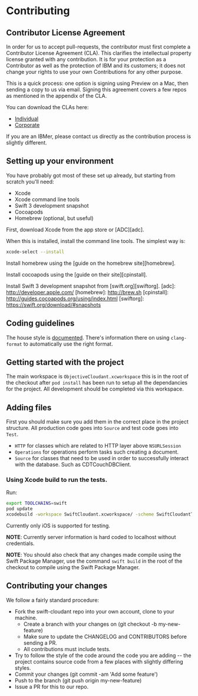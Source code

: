 # Contributing

## Contributor License Agreement

In order for us to accept pull-requests, the contributor must first complete
a Contributor License Agreement (CLA). This clarifies the intellectual 
property license granted with any contribution. It is for your protection as a 
Contributor as well as the protection of IBM and its customers; it does not 
change your rights to use your own Contributions for any other purpose.

This is a quick process: one option is signing using Preview on a Mac,
then sending a copy to us via email. Signing this agreement covers a few repos
as mentioned in the appendix of the CLA.

You can download the CLAs here:

 - [Individual](http://cloudant.github.io/cloudant-sync-eap/cla/cla-individual.pdf)
 - [Corporate](http://cloudant.github.io/cloudant-sync-eap/cla/cla-corporate.pdf)

If you are an IBMer, please contact us directly as the contribution process is
slightly different.

## Setting up your environment

You have probably got most of these set up already, but starting from scratch
you'll need:

* Xcode
* Xcode command line tools
* Swift 3 development snapshot
* Cocoapods
* Homebrew (optional, but useful)

First, download Xcode from the app store or [ADC][adc].

When this is installed, install the command line tools. The simplest way is:

```bash
xcode-select --install
```

Install homebrew using the [guide on the homebrew site][homebrew].

Install cocoapods using the [guide on their site][cpinstall].

Install Swift 3 development snapshot from [swift.org][swiftorg].
[adc]: http://developer.apple.com/
[homebrew]: http://brew.sh
[cpinstall]: http://guides.cocoapods.org/using/index.html
[swiftorg]: https://swift.org/download/#snapshots

## Coding guidelines

The house style is [documented](doc/style-guide.md). There's information there on using
`clang-format` to automatically use the right format.

## Getting started with the project

The main workspace is `ObjectiveCloudant.xcworkspace` this is in the root of
the checkout after `pod install` has been run to setup all the dependancies
for the project. All development should be completed via this workspace.

## Adding files

First you should make sure you add them in the correct place in the project
structure. All production code goes into `Source` and test code goes into `Test`.

* `HTTP` for classes which are related to HTTP layer above `NSURLSession`
*  `Operations` for operations perform tasks such creating a document.
* `Source` for classes that need to be used in order to successfully
interact with the database. Such as CDTCouchDBClient.

### Using Xcode build to run the tests.

Run:
```bash
export TOOLCHAINS=swift
pod update
xcodebuild -workspace SwiftCloudant.xcworkspace/ -scheme SwiftCloudantTests -destination 'platform=iOS Simulator,OS=latest,name=iPhone 4S' build test
```

Currently only iOS is supported for testing.

__NOTE__: Currently server information is hard coded to localhost without credentials.

__NOTE__: You should also check that any changes made compile using the Swift Package Manager,
use the command `swift build` in the root of the checkout to compile using the Swift Package Manager.

## Contributing your changes

We follow a fairly standard procedure:

* Fork the swift-cloudant repo into your own account, clone to your machine.
    * Create a branch with your changes on (git checkout -b my-new-feature)
    * Make sure to update the CHANGELOG and CONTRIBUTORS before sending a PR.
    * All contributions must include tests.
* Try to follow the style of the code around the code you are adding -- the project contains source code from a few places with slightly differing styles.
* Commit your changes (git commit -am 'Add some feature')
* Push to the branch (git push origin my-new-feature)
* Issue a PR for this to our repo.
